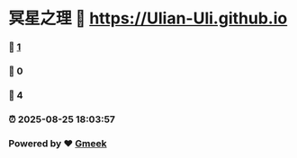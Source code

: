 # 冥星之理 :link: https://Ulian-Uli.github.io 
### :page_facing_up: [1](https://Ulian-Uli.github.io/tag.html) 
### :speech_balloon: 0 
### :hibiscus: 4 
### :alarm_clock: 2025-08-25 18:03:57 
### Powered by :heart: [Gmeek](https://github.com/Meekdai/Gmeek)
